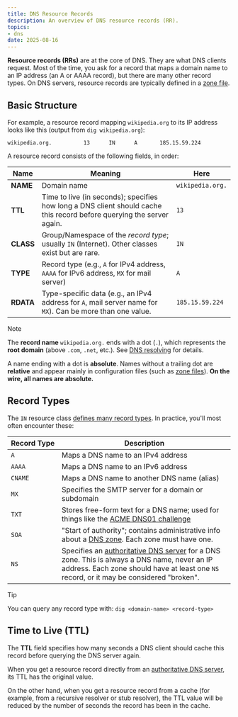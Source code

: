 ```yaml
---
title: DNS Resource Records
description: An overview of DNS resource records (RR).
topics:
- dns
date: 2025-08-16
---
```


**Resource records (RRs)** are at the core of DNS. They are what DNS clients request. Most of the time, you ask for a record that maps a domain name to an IP address (an A or AAAA record), but there are many other record types. On DNS servers, resource records are typically defined in a [zone file](zone-files.md).

## Basic Structure

For example, a resource record mapping `wikipedia.org` to its IP address looks like this (output from `dig wikipedia.org`):

```zone
wikipedia.org.          13      IN      A       185.15.59.224
```

A resource record consists of the following fields, in order:

| Name       | Meaning      | Here
| ---------- | ------------ | ----------
| **NAME**   | Domain name  | `wikipedia.org.`
| **TTL**    | Time to live (in seconds); specifies how long a DNS client should cache this record before querying the server again. | `13`
| **CLASS**  | Group/Namespace of the *record type*; usually `IN` (Internet). Other classes exist but are rare. | `IN`
| **TYPE**   | Record type (e.g., `A` for IPv4 address, `AAAA` for IPv6 address, `MX` for mail server) | `A`
| **RDATA**  | Type-specific data (e.g., an IPv4 address for `A`, mail server name for `MX`). Can be more than one value. | `185.15.59.224`

> [!NOTE]
> The **record name** `wikipedia.org.` ends with a dot (`.`), which represents the **root domain** (above `.com`, `.net`, etc.). See [DNS resolving](overview.md#root-domain) for details.
>
> A name ending with a dot is **absolute**. Names without a trailing dot are **relative** and appear mainly in configuration files (such as [zone files](zone-files.md)). **On the wire, all names are absolute.**

## Record Types

The `IN` resource class [defines many record types](https://en.wikipedia.org/wiki/List_of_DNS_record_types). In practice, you'll most often encounter these:

| Record&nbsp;Type  | Description
| ----------------- | -----------
| `A`               | Maps a DNS name to an IPv4 address
| `AAAA`            | Maps a DNS name to an IPv6 address
| `CNAME`           | Maps a DNS name to another DNS name (alias)
| `MX`              | Specifies the SMTP server for a domain or subdomain
| `TXT`             | Stores free-form text for a DNS name; used for things like the [ACME DNS01 challenge](https://letsencrypt.org/docs/challenge-types/#dns-01-challenge)
| `SOA`             | "Start of authority"; contains administrative info about a [DNS zone](overview.md#dns-zones). Each zone must have one.
| `NS`              | Specifies an [authoritative DNS server](overview.md#authoritative-servers) for a DNS zone. This is always a DNS name, never an IP address. Each zone should have at least one `NS` record, or it may be considered "broken".

> [!TIP]
> You can query any record type with: `dig <domain-name> <record-type>`

## Time to Live (TTL)

The **TTL** field specifies how many seconds a DNS client should cache this record before querying the DNS server again.

When you get a resource record directly from an [authoritative DNS server](overview.md#authoritative-servers), its TTL has the original value.

On the other hand, when you get a resource record from a cache (for example, from a recursive resolver or stub resolver), the TTL value will be reduced by the number of seconds the record has been in the cache.
